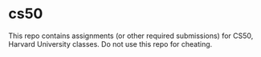 # cs50
This repo contains assignments (or other required submissions) for CS50, Harvard University classes. Do not use this repo for cheating.

